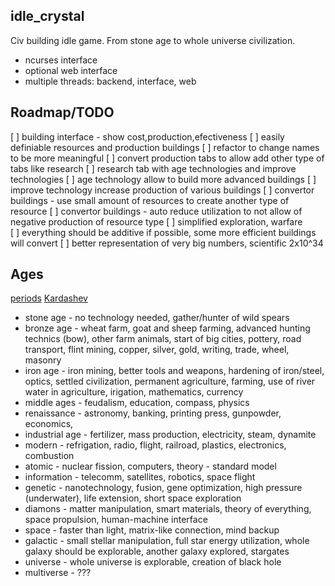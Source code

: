 idle_crystal
--------------

Civ building idle game. From stone age to whole universe civilization.

* ncurses interface
* optional web interface
* multiple threads: backend, interface, web

Roadmap/TODO
------------

[ ] building interface - show cost,production,efectiveness
[ ] easily definiable resources and production buildings
[ ] refactor to change names to be more meaningful
[ ] convert production tabs to allow add other type of tabs like research
[ ] research tab with age technologies and improve technologies
[ ] age technology allow to build more advanced buildings
[ ] improve technology increase production of various buildings
[ ] convertor buildings - use small amount of resources to create another type of
    resource
[ ] convertor buildings - auto reduce utilization to not allow of negative
    production of resource type
[ ] simplified exploration, warfare    
[ ] everything should be additive if possible, some more efficient buildings will
    convert
[ ] better representation of very big numbers, scientific 2x10^34


Ages
----

[periods](https://en.wikipedia.org/wiki/List_of_time_periods#General_periods)
[Kardashev](http://futurism.com/the-kardashev-scale-of-civilization-types/)

* stone age - no technology needed, gather/hunter of wild
  spears
* bronze age - wheat farm, goat and sheep farming, advanced hunting
  technics (bow), other farm animals, start of big cities, pottery, road transport,
  flint mining, copper, silver, gold, writing, trade, wheel, masonry
* iron age - iron mining, better tools and weapons, hardening of iron/steel, optics,
  settled civilization, permanent agriculture, farming, use of river water
  in agriculture, irigation, mathematics, currency
* middle ages - feudalism, education, compass, physics
* renaissance - astronomy, banking, printing press, gunpowder, economics,
* industrial age - fertilizer, mass production, electricity, steam, dynamite
* modern - refrigation, radio, flight, railroad, plastics, electronics, combustion
* atomic - nuclear fission, computers, theory - standard model
* information - telecomm, satellites, robotics, space flight
* genetic - nanotechnology, fusion, gene optimization, high pressure (underwater),
  life extension, short space exploration
* diamons - matter manipulation, smart materials, theory of everything,
  space propulsion, human-machine interface
* space - faster than light, matrix-like connection, mind backup
* galactic - small stellar manipulation, full star energy utilization, whole galaxy
  should be explorable, another galaxy explored, stargates
* universe - whole universe is explorable, creation of black hole
* multiverse - ???
